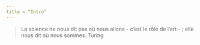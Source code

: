```yaml
---
title = "Intro"
---
```



>La science ne nous dit pas où nous allons - c’est le rôle de l’art - ; elle nous dit où nous sommes. Turing
